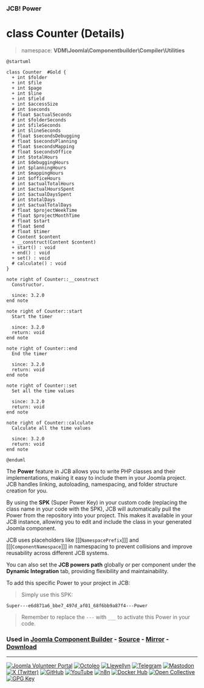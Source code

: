 ### JCB! Power
# class Counter (Details)
> namespace: **VDM\Joomla\Componentbuilder\Compiler\Utilities**

```uml
@startuml

class Counter  #Gold {
  + int $folder
  + int $file
  + int $page
  + int $line
  + int $field
  + int $accessSize
  # int $seconds
  # float $actualSeconds
  # int $folderSeconds
  # int $fileSeconds
  # int $lineSeconds
  # float $secondsDebugging
  # float $secondsPlanning
  # float $secondsMapping
  # float $secondsOffice
  # int $totalHours
  # int $debuggingHours
  # int $planningHours
  # int $mappingHours
  # int $officeHours
  # int $actualTotalHours
  # int $actualHoursSpent
  # int $actualDaysSpent
  # int $totalDays
  # int $actualTotalDays
  # float $projectWeekTime
  # float $projectMonthTime
  # float $start
  # float $end
  # float $timer
  # Content $content
  + __construct(Content $content)
  + start() : void
  + end() : void
  + set() : void
  # calculate() : void
}

note right of Counter::__construct
  Constructor.

  since: 3.2.0
end note

note right of Counter::start
  Start the timer

  since: 3.2.0
  return: void
end note

note right of Counter::end
  End the timer

  since: 3.2.0
  return: void
end note

note right of Counter::set
  Set all the time values

  since: 3.2.0
  return: void
end note

note right of Counter::calculate
  Calculate all the time values

  since: 3.2.0
  return: void
end note

@enduml
```

The **Power** feature in JCB allows you to write PHP classes and their implementations,
making it easy to include them in your Joomla project. JCB handles linking, autoloading,
namespacing, and folder structure creation for you.

By using the **SPK** (Super Power Key) in your custom code (replacing the class name
in your code with the SPK), JCB will automatically pull the Power from the repository
into your project. This makes it available in your JCB instance, allowing you to edit
and include the class in your generated Joomla component.

JCB uses placeholders like [[[`NamespacePrefix`]]] and [[[`ComponentNamespace`]]] in
namespacing to prevent collisions and improve reusability across different JCB systems.

You can also set the **JCB powers path** globally or per component under the
**Dynamic Integration** tab, providing flexibility and maintainability.

To add this specific Power to your project in JCB:

> Simply use this SPK:
```
Super---e6d871a6_bbe7_497d_af01_68f6bb9a87f4---Power
```
> Remember to replace the `---` with `___` to activate this Power in your code.

### Used in [Joomla Component Builder](https://www.joomlacomponentbuilder.com) - [Source](https://git.vdm.dev/joomla/Component-Builder) - [Mirror](https://github.com/vdm-io/Joomla-Component-Builder) - [Download](https://git.vdm.dev/joomla/pkg-component-builder/releases)

---
[![Joomla Volunteer Portal](https://img.shields.io/badge/-Joomla-gold?logo=joomla)](https://volunteers.joomla.org/joomlers/1396-llewellyn-van-der-merwe "Join Llewellyn on the Joomla Volunteer Portal: Shaping the Future Together!") [![Octoleo](https://img.shields.io/badge/-Octoleo-black?logo=linux)](https://git.vdm.dev/octoleo "--quiet") [![Llewellyn](https://img.shields.io/badge/-Llewellyn-ffffff?logo=gitea)](https://git.vdm.dev/Llewellyn "Collaborate and Innovate with Llewellyn on Git: Building a Better Code Future!") [![Telegram](https://img.shields.io/badge/-Telegram-blue?logo=telegram)](https://t.me/Joomla_component_builder "Join Llewellyn and the Community on Telegram: Building Joomla Components Together!") [![Mastodon](https://img.shields.io/badge/-Mastodon-9e9eec?logo=mastodon)](https://joomla.social/@llewellyn "Connect and Engage with Llewellyn on Joomla Social: Empowering Communities, One Post at a Time!") [![X (Twitter)](https://img.shields.io/badge/-X-black?logo=x)](https://x.com/llewellynvdm "Join the Conversation with Llewellyn on X: Where Ideas Take Flight!") [![GitHub](https://img.shields.io/badge/-GitHub-181717?logo=github)](https://github.com/Llewellynvdm "Build, Innovate, and Thrive with Llewellyn on GitHub: Turning Ideas into Impact!") [![YouTube](https://img.shields.io/badge/-YouTube-ff0000?logo=youtube)](https://www.youtube.com/@OctoYou "Explore, Learn, and Create with Llewellyn on YouTube: Your Gateway to Inspiration!") [![n8n](https://img.shields.io/badge/-n8n-black?logo=n8n)](https://n8n.io/creators/octoleo "Effortless Automation and Impactful Workflows with Llewellyn on n8n!") [![Docker Hub](https://img.shields.io/badge/-Docker-grey?logo=docker)](https://hub.docker.com/u/llewellyn "Llewellyn on Docker: Containerize Your Creativity!") [![Open Collective](https://img.shields.io/badge/-Donate-green?logo=opencollective)](https://opencollective.com/joomla-component-builder "Donate towards JCB: Help Llewellyn financially so he can continue developing this great tool!") [![GPG Key](https://img.shields.io/badge/-GPG-blue?logo=gnupg)](https://git.vdm.dev/Llewellyn/gpg "Unlock Trust and Security with Llewellyn's GPG Key: Your Gateway to Verified Connections!")